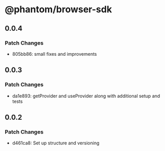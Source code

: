 # @phantom/browser-sdk

## 0.0.4

### Patch Changes

- 805bb86: small fixes and improvements

## 0.0.3

### Patch Changes

- da1e893: getProvider and useProvider along with additional setup and tests

## 0.0.2

### Patch Changes

- d461ca8: Set up structure and versioning
